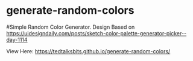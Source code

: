 # generate-random-colors


#Simple Random Color Generator. 
Design Based on https://uidesigndaily.com/posts/sketch-color-palette-generator-picker--day-1114





View Here: https://tedtalksbits.github.io/generate-random-colors/
